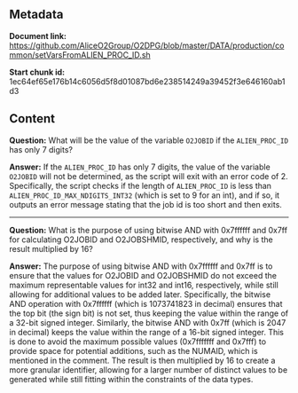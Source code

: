 ## Metadata

**Document link:** https://github.com/AliceO2Group/O2DPG/blob/master/DATA/production/common/setVarsFromALIEN_PROC_ID.sh

**Start chunk id:** 1ec64ef65e176b14c6056d5f8d01087bd6e238514249a39452f3e646160ab1d3

## Content

**Question:** What will be the value of the variable `O2JOBID` if the `ALIEN_PROC_ID` has only 7 digits?

**Answer:** If the `ALIEN_PROC_ID` has only 7 digits, the value of the variable `O2JOBID` will not be determined, as the script will exit with an error code of 2. Specifically, the script checks if the length of `ALIEN_PROC_ID` is less than `ALIEN_PROC_ID_MAX_NDIGITS_INT32` (which is set to 9 for an int), and if so, it outputs an error message stating that the job id is too short and then exits.

---

**Question:** What is the purpose of using bitwise AND with 0x7ffffff and 0x7ff for calculating O2JOBID and O2JOBSHMID, respectively, and why is the result multiplied by 16?

**Answer:** The purpose of using bitwise AND with 0x7ffffff and 0x7ff is to ensure that the values for O2JOBID and O2JOBSHMID do not exceed the maximum representable values for int32 and int16, respectively, while still allowing for additional values to be added later. Specifically, the bitwise AND operation with 0x7ffffff (which is 1073741823 in decimal) ensures that the top bit (the sign bit) is not set, thus keeping the value within the range of a 32-bit signed integer. Similarly, the bitwise AND with 0x7ff (which is 2047 in decimal) keeps the value within the range of a 16-bit signed integer. This is done to avoid the maximum possible values (0x7fffffff and 0x7fff) to provide space for potential additions, such as the NUMAID, which is mentioned in the comment. The result is then multiplied by 16 to create a more granular identifier, allowing for a larger number of distinct values to be generated while still fitting within the constraints of the data types.
